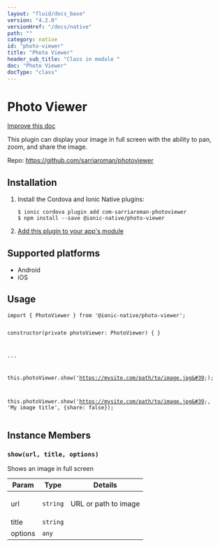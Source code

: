 ```yaml
---
layout: "fluid/docs_base"
version: "4.2.0"
versionHref: "/docs/native"
path: ""
category: native
id: "photo-viewer"
title: "Photo Viewer"
header_sub_title: "Class in module "
doc: "Photo Viewer"
docType: "class"
---
```


<h1 class="api-title">Photo Viewer</h1>

<a class="improve-v2-docs" href="http://github.com/ionic-team/ionic-native/edit/master/src/@ionic-native/plugins/photo-viewer/index.ts#L1">
  Improve this doc
</a>







<p>This plugin can display your image in full screen with the ability to pan, zoom, and share the image.</p>


<p>Repo:
  <a href="https://github.com/sarriaroman/photoviewer">
    https://github.com/sarriaroman/photoviewer
  </a>
</p>


<h2><a class="anchor" name="installation" href="#installation"></a>Installation</h2>
<ol class="installation">
  <li>Install the Cordova and Ionic Native plugins:<br>
    <pre><code class="nohighlight">$ ionic cordova plugin add com-sarriaroman-photoviewer
$ npm install --save @ionic-native/photo-viewer
</code></pre>
  </li>
  <li><a href="https://ionicframework.com/docs/native/#Add_Plugins_to_Your_App_Module">Add this plugin to your app's module</a></li>
</ol>



<h2><a class="anchor" name="platforms" href="#platforms"></a>Supported platforms</h2>
<ul>
  <li>Android</li><li>iOS</li>
</ul>






<h2><a class="anchor" name="usage" href="#usage"></a>Usage</h2>
<pre><code class="lang-typescript">import { PhotoViewer } from &#39;@ionic-native/photo-viewer&#39;;

constructor(private photoViewer: PhotoViewer) { }

...

this.photoViewer.show(&#39;https://mysite.com/path/to/image.jpg&#39;);

this.photoViewer.show(&#39;https://mysite.com/path/to/image.jpg&#39;, &#39;My image title&#39;, {share: false});
</code></pre>








<h2><a class="anchor" name="instance-members" href="#instance-members"></a>Instance Members</h2>
<h3><a class="anchor" name="show" href="#show"></a><code>show(url,&nbsp;title,&nbsp;options)</code></h3>




Shows an image in full screen
<table class="table param-table" style="margin:0;">
  <thead>
  <tr>
    <th>Param</th>
    <th>Type</th>
    <th>Details</th>
  </tr>
  </thead>
  <tbody>
  <tr>
    <td>
      url</td>
    <td>
      <code>string</code>
    </td>
    <td>
      <p>URL or path to image</p>
</td>
  </tr>
  
  <tr>
    <td>
      title</td>
    <td>
      <code>string</code>
    </td>
    <td>
      </td>
  </tr>
  
  <tr>
    <td>
      options</td>
    <td>
      <code>any</code>
    </td>
    <td>
      </td>
  </tr>
  </tbody>
</table>








